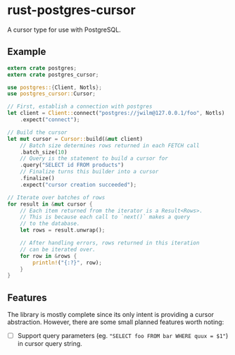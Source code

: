 rust-postgres-cursor
====================

A cursor type for use with PostgreSQL.

## Example

```rust
extern crate postgres;
extern crate postgres_cursor;

use postgres::{Client, Notls};
use postgres_cursor::Cursor;

// First, establish a connection with postgres
let client = Client::connect("postgres://jwilm@127.0.0.1/foo", Notls)
    .expect("connect");

// Build the cursor
let mut cursor = Cursor::build(&mut client)
    // Batch size determines rows returned in each FETCH call
    .batch_size(10)
    // Query is the statement to build a cursor for
    .query("SELECT id FROM products")
    // Finalize turns this builder into a cursor
    .finalize()
    .expect("cursor creation succeeded");

// Iterate over batches of rows
for result in &mut cursor {
    // Each item returned from the iterator is a Result<Rows>.
    // This is because each call to `next()` makes a query
    // to the database.
    let rows = result.unwrap();

    // After handling errors, rows returned in this iteration
    // can be iterated over.
    for row in &rows {
        println!("{:?}", row);
    }
}
```

## Features

The library is mostly complete since its only intent is providing a cursor
abstraction. However, there are some small planned features worth noting:

- [ ] Support query parameters (eg. `"SELECT foo FROM bar WHERE quux = $1"`) in
      cursor query string.

